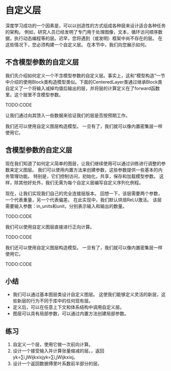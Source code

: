 

<!--
 * @version:
 * @Author:  StevenJokes https://github.com/StevenJokes
 * @Date: 2020-07-22 23:49:16
 * @LastEditors:  StevenJokes https://github.com/StevenJokes
 * @LastEditTime: 2020-07-23 00:13:03
 * @Description:
 * @TODO::
 * @Reference:http://preview.d2l.ai/d2l-en/master/chapter_deep-learning-computation/custom-layer.html
 * https://zh.d2l.ai/chapter_deep-learning-computation/custom-layer.html
-->

# 自定义层

深度学习成功的一个因素是，可以以创造性的方式组成各种层来设计适合各种任务的架构。 例如，研究人员已经发明了专门用于处理图像，文本，循环访问顺序数据，执行动态编程等的层。迟早，您将遇到（或发明）框架中尚不存在的层。 在这些情况下，您必须构建一个自定义层。 在本节中，我们向您展示如何。

## 不含模型参数的自定义层

我们先介绍如何定义一个不含模型参数的自定义层。事实上，这和“模型构造”一节中介绍的使用Block类构造模型类似。下面的CenteredLayer类通过继承Block类自定义了一个将输入减掉均值后输出的层，并将层的计算定义在了forward函数里。这个层里不含模型参数。

TODO:CODE

让我们通过向其馈入一些数据来验证我们的层是否按预期工作。

我们还可以使用自定义图层构造模型。 一旦有了，我们就可以像内置密集层一样使用它。

## 含模型参数的自定义层

现在我们知道了如何定义简单的图层，让我们继续使用可以通过训练进行调整的参数来定义图层。 我们可以使用内置方法来创建参数，这些参数提供一些基本的内务管理功能。 特别是，它们控制访问，初始化，共享，保存和加载模型参数。 这样，除其他好处外，我们无需为每个自定义层编写自定义序列化例程。

现在，让我们实现我们自己的完全连接层版本。 回想一下，该层需要两个参数，一个代表重量，另一个代表偏差。 在此实现中，我们默认烘焙ReLU激活。 该层需要输入参数：in_units和unit，分别表示输入和输出的数量。

TODO:CODE

我们可以使用自定义图层直接进行正向计算。

TODO:CODE

我们还可以使用自定义图层构造模型。 一旦有了，我们就可以像内置密集层一样使用它。

TODO:CODE

## 小结

* 我们可以通过基本图层类设计自定义图层。 这使我们能够定义灵活的新层，这些新层的行为不同于库中的任何现有层。
* 定义后，可以在任意上下文和体系结构中调用自定义层。
* 图层可以具有局部参数，可以通过内置方法创建局部参数。

## 练习

1. 自定义一个层，使用它做一次前向计算。
1. 设计一个接受输入并计算张量缩减的层。，返回yk=∑i,jWijkxixjyk=∑i,jWijkxixj。
1. 设计一个返回数据傅里叶系数前半部分的层。
